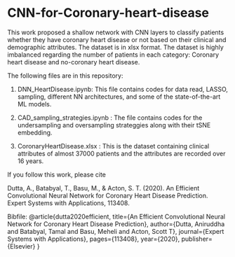 # CNN-for-Coronary-heart-disease
This work proposed a shallow network with CNN layers to classify patients whether they have coronary heart disease or not based 
on their clinical and demographic attributes. The dataset is in xlsx format. The dataset is highly imbalanced regarding the number of 
patients in each category: Coronary heart disease and no-coronary heart disease.

The following files are in this repository:

1. DNN_HeartDisease.ipynb: This file contains codes for data read, LASSO, sampling, different NN architectures, and some of the state-of-the-art ML models.   

2. CAD_sampling_strategies.ipynb : The file contains codes for the undersampling and oversampling strateggies along with their tSNE embedding.

3. CoronaryHeartDisease.xlsx : This is the dataset containing clinical attributes of almost 37000 patients and the attributes are 
recorded over 16 years. 

If you follow this work, please cite 

Dutta, A., Batabyal, T., Basu, M., & Acton, S. T. (2020). An Efficient Convolutional Neural Network for Coronary Heart Disease Prediction. Expert Systems with Applications, 113408.

Bibfile:
@article{dutta2020efficient,
  title={An Efficient Convolutional Neural Network for Coronary Heart Disease Prediction},
  author={Dutta, Aniruddha and Batabyal, Tamal and Basu, Meheli and Acton, Scott T},
  journal={Expert Systems with Applications},
  pages={113408},
  year={2020},
  publisher={Elsevier}
}

